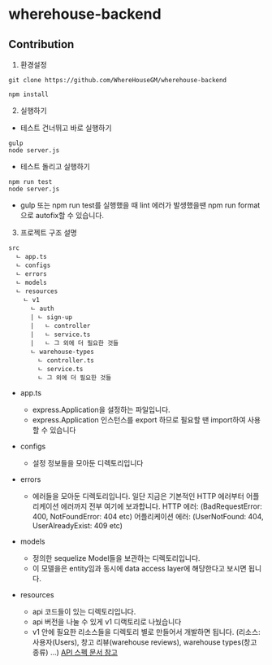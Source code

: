 # wherehouse-backend

## Contribution

1. 환경설정

```
git clone https://github.com/WhereHouseGM/wherehouse-backend

npm install
```

2. 실행하기

* 테스트 건너뛰고 바로 실행하기
```
gulp
node server.js
```

* 테스트 돌리고 실행하기
```
npm run test
node server.js
```

* gulp 또는 npm run test를 실행했을 때 lint 에러가 발생했을땐 npm run format으로 autofix할 수 있습니다.

3. 프로젝트 구조 설명

```
src
  ㄴ app.ts
  ㄴ configs
  ㄴ errors
  ㄴ models
  ㄴ resources
    ㄴ v1
      ㄴ auth
      | ㄴ sign-up
      |   ㄴ controller
      |   ㄴ service.ts
      |   ㄴ 그 외에 더 필요한 것들
      ㄴ warehouse-types
        ㄴ controller.ts
        ㄴ service.ts
        ㄴ 그 외에 더 필요한 것들
```

* app.ts
    - express.Application을 설정하는 파일입니다. 
    - express.Application 인스턴스를 export 하므로 필요할 땐 import하여 사용할 수 있습니다

* configs
    - 설정 정보들을 모아둔 디렉토리입니다

* errors
    - 에러들을 모아둔 디렉토리입니다. 일단 지금은 기본적인 HTTP 에러부터 어플리케이션 에러까지 전부 여기에 보과합니다. 
      HTTP 에러: (BadRequestError: 400, NotFoundError: 404 etc)
      어플리케이션 에러: (UserNotFound: 404, UserAlreadyExist: 409 etc)

* models
    - 정의한 sequelize Model들을 보관하는 디렉토리입니다. 
    - 이 모델을은 entity임과 동시에 data access layer에 해당한다고 보시면 됩니다.

* resources
    - api 코드들이 있는 디렉토리입니다. 
    - api 버전을 나눌 수 있게 v1 디랙토리로 나눴습니다
    - v1 안에 필요한 리소스들을 디렉토리 별로 만들어서 개발하면 됩니다.
      (리소스: 사용자(Users), 창고 리뷰(warehouse reviews), warehouse types(창고 종류) ...)
    [API 스펙 문서 참고](https://stoplight.io/p/docs/gh/wherehousegm/wherehouse-api-spec/reference/wherehouse.v1.yaml/paths/~1v1~1warehouse-types/get?srn=gh/wherehousegm/wherehouse-api-spec/reference/wherehouse.v1.yaml/paths/~1v1~1warehouse-types/get&group=master)